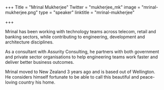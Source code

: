 +++
Title = "Mrinal Mukherjee"
Twitter = "mukherjee_mk"
image = "mrinal-mukherjee.png"
type = "speaker"
linktitle = "mrinal-mukherjee"

+++

Mrinal has been working with technology teams across telecom, retail and banking sectors, while contributing to engineering, development and architecture disciplines.
 
 As a consultant with Assurity Consulting, he partners with both government and private sector organisations to help engineering teams work faster and deliver better business outcomes. 
 
 Mrinal moved to New Zealand 3 years ago and is based out of Wellington. He considers himself fortunate to be able to call this beautiful and peace-loving country his home.

